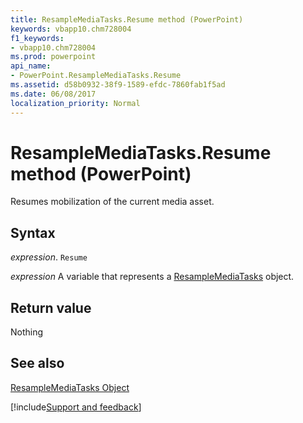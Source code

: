 ```yaml
---
title: ResampleMediaTasks.Resume method (PowerPoint)
keywords: vbapp10.chm728004
f1_keywords:
- vbapp10.chm728004
ms.prod: powerpoint
api_name:
- PowerPoint.ResampleMediaTasks.Resume
ms.assetid: d58b0932-38f9-1589-efdc-7860fab1f5ad
ms.date: 06/08/2017
localization_priority: Normal
---
```



# ResampleMediaTasks.Resume method (PowerPoint)

Resumes mobilization of the current media asset.


## Syntax

_expression_. `Resume`

_expression_ A variable that represents a [ResampleMediaTasks](PowerPoint.ResampleMediaTasks.md) object.


## Return value

Nothing


## See also


[ResampleMediaTasks Object](PowerPoint.ResampleMediaTasks.md)

[!include[Support and feedback](~/includes/feedback-boilerplate.md)]
